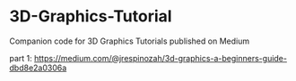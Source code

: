 # 3D-Graphics-Tutorial
Companion code for 3D Graphics Tutorials published on Medium 

part 1: https://medium.com/@jrespinozah/3d-graphics-a-beginners-guide-dbd8e2a0306a
